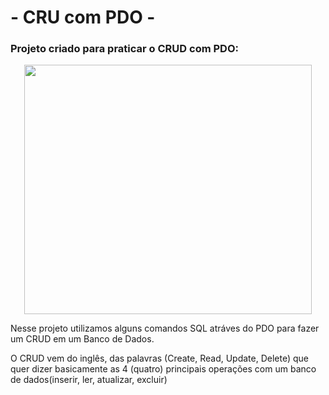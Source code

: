 # - CRU com PDO -

### Projeto criado para praticar o CRUD com PDO:

<p align="center">
<img width="460" height="399" src="/CRUD_PDO/img/imgteste.jpeg">
</p>

<p align="center"><p>Nesse projeto utilizamos alguns comandos SQL atráves do PDO para fazer um CRUD em um Banco de Dados.<p>O CRUD vem do inglês, das palavras (Create, Read, Update, Delete) que quer dizer basicamente as 4 (quatro) principais operações com um banco de dados(inserir, ler, atualizar, excluir)</p></p>

